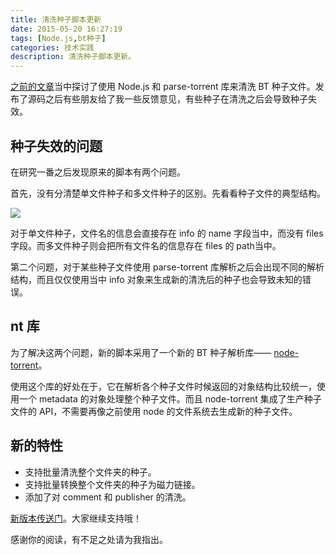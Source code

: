 ```yaml
---
title: 清洗种子脚本更新
date: 2015-05-20 16:27:19
tags: [Node.js,bt种子]
categories: 技术实践
description: 清洗种子脚本更新。
---
```


[之前的文章](http://blog.acwong.org/2015/03/25/clean-your-torrent-with-node/)当中探讨了使用 Node.js 和 parse-torrent 库来清洗 BT 种子文件。发布了源码之后有些朋友给了我一些反馈意见，有些种子在清洗之后会导致种子失效。

## 种子失效的问题

在研究一番之后发现原来的脚本有两个问题。

首先，没有分清楚单文件种子和多文件种子的区别。先看看种子文件的典型结构。

![](https://acwong-blog.oss-cn-shenzhen.aliyuncs.com/2015-03_torrent-structure.PNG)

对于单文件种子，文件名的信息会直接存在 info 的 name 字段当中，而没有 files 字段。而多文件种子则会把所有文件名的信息存在 files 的 path当中。

第二个问题，对于某些种子文件使用 parse-torrent 库解析之后会出现不同的解析结构，而且仅仅使用当中 info 对象来生成新的清洗后的种子也会导致未知的错误。

## nt 库

为了解决这两个问题，新的脚本采用了一个新的 BT 种子解析库—— [node-torrent](https://github.com/fent/node-torrent)。

使用这个库的好处在于，它在解析各个种子文件时候返回的对象结构比较统一，使用一个 metadata 的对象处理整个种子文件。而且 node-torrent 集成了生产种子文件的 API，不需要再像之前使用 node 的文件系统去生成新的种子文件。

## 新的特性

- 支持批量清洗整个文件夹的种子。
- 支持批量转换整个文件夹的种子为磁力链接。
- 添加了对 comment 和 publisher 的清洗。

[新版本传送门](https://github.com/acwong00/Clean-Torrents)。大家继续支持哦！

感谢你的阅读，有不足之处请为我指出。

